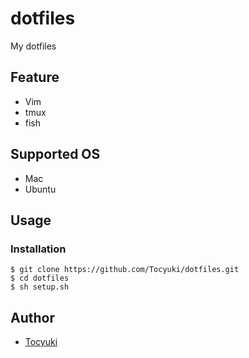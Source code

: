 # dotfiles
My dotfiles

## Feature
- Vim
- tmux
- fish

## Supported OS
- Mac
- Ubuntu

## Usage
### Installation
```
$ git clone https://github.com/Tocyuki/dotfiles.git
$ cd dotfiles
$ sh setup.sh
```

## Author
- [Tocyuki](https://twitter.com/Tocyuki)
